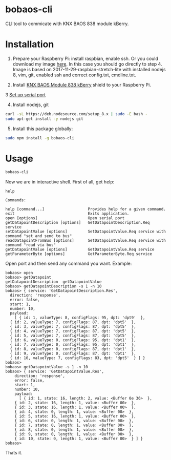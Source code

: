 # bobaos-cli

CLI tool to commicate with KNX BAOS 838 module kBerry.

# Installation

1. Prepare your Raspberry Pi: install raspbian, enable ssh. Or you could download my image [here](https://drive.google.com/file/d/14nKNbaQfCUN9Mu7cFc5JTicbgbWo06kt/view?usp=sharing). In this case you should go directly to step 4. Image is based on 2017-11-29-raspbian-stretch-lite with installed nodejs 8, vim, git, enabled ssh and correct config.txt, cmdline.txt.

2. Install [KNX BAOS Module 838 kBerry](https://www.weinzierl.de/index.php/en/all-knx/knx-module-en/knx-baos-module-838-en) shield to your Raspberry Pi.

3 [Set up serial port](https://github.com/weinzierl-engineering/baos/blob/master/docs/Raspbian.adoc#kberry)

4. Install nodejs, git
```sh
curl -sL https://deb.nodesource.com/setup_8.x | sudo -E bash -
sudo apt-get install -y nodejs git
```
5. Install this package globally:
```sh
sudo npm install -g bobaos-cli
```

# Usage
```sh
bobaos-cli
```
Now we are in interactive shell. First of all, get help:

```
help
```

```
Commands:

help [command...]                   Provides help for a given command.
exit                                Exits application.
open [options]                      Open serial port
getDatapointDescription [options]   GetDatapointDescription.Req service
setDatapointValue [options]         SetDatapointValue.Req service with command "set and send to bus"
readDatapointFromBus [options]      SetDatapointValue.Req service with command "read via bus"
getDatapointValue [options]         GetDatapointValue.Req service
getParameterByte [options]          GetParameterByte.Req service
```

Open port and then send any command you want. Example:

```
bobaos> open
bobaos> getDatapoint
getDatapointDescription  getDatapointValue
bobaos> getDatapointDescription -s 1 -n 10
bobaos> { service: 'GetDatapointDescription.Res',
  direction: 'response',
  error: false,
  start: 1,
  number: 10,
  payload:
    [ { id: 1, valueType: 8, configFlags: 95, dpt: 'dpt9'  },
  { id: 2, valueType: 7, configFlags: 87, dpt: 'dpt5'  },
  { id: 3, valueType: 7, configFlags: 87, dpt: 'dpt5'  },
  { id: 4, valueType: 7, configFlags: 87, dpt: 'dpt5'  },
  { id: 5, valueType: 7, configFlags: 87, dpt: 'dpt5'  },
  { id: 6, valueType: 0, configFlags: 95, dpt: 'dpt1'  },
  { id: 7, valueType: 0, configFlags: 95, dpt: 'dpt1'  },
  { id: 8, valueType: 0, configFlags: 87, dpt: 'dpt1'  },
  { id: 9, valueType: 0, configFlags: 87, dpt: 'dpt1'  },
  { id: 10, valueType: 7, configFlags: 83, dpt: 'dpt5'  } ] }
bobaos>
bobaos> getDatapointValue -s 1 -n 10
bobaos> { service: 'GetDatapointValue.Res',
    direction: 'response',
    error: false,
    start: 1,
    number: 10,
    payload:
      [ { id: 1, state: 16, length: 2, value: <Buffer 0e 36>  },
    { id: 2, state: 16, length: 1, value: <Buffer 00>  },
    { id: 3, state: 16, length: 1, value: <Buffer 00>  },
    { id: 4, state: 0, length: 1, value: <Buffer 00>  },
    { id: 5, state: 16, length: 1, value: <Buffer 00>  },
    { id: 6, state: 0, length: 1, value: <Buffer 00>  },
    { id: 7, state: 0, length: 1, value: <Buffer 00>  },
    { id: 8, state: 0, length: 1, value: <Buffer 00>  },
    { id: 9, state: 0, length: 1, value: <Buffer 00>  },
    { id: 10, state: 0, length: 1, value: <Buffer 00>  } ] }
bobaos>
```

Thats it.
